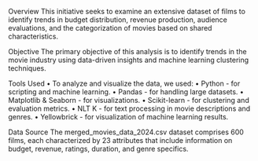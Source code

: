 Overview
This initiative seeks to examine an extensive dataset of films to identify trends in budget distribution, revenue production, audience evaluations, and the categorization of movies based on shared characteristics.

Objective
The primary objective of this analysis is to identify trends in the movie industry using data-driven insights and machine learning clustering techniques.


Tools Used
•	To analyze and visualize the data, we used:
•	Python - for scripting and machine learning.
•	Pandas - for handling large datasets.
•	Matplotlib & Seaborn - for visualizations.
•	Scikit-learn - for clustering and evaluation metrics.
•	NLT K - for text processing in movie descriptions and genres.
•	Yellowbrick - for visualization of machine learning results.

Data Source
The merged_movies_data_2024.csv dataset comprises 600 films, each characterized by 23 attributes that include information on budget, revenue, ratings, duration, and genre specifics.

